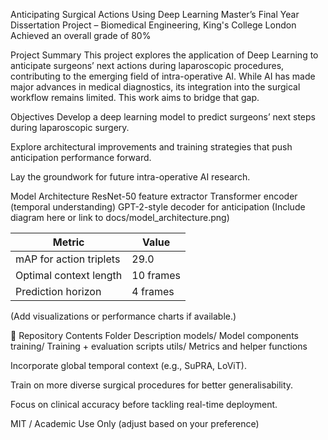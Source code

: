 Anticipating Surgical Actions Using Deep Learning
Master’s Final Year Dissertation Project – Biomedical Engineering, King's College London
Achieved an overall grade of 80%

Project Summary
This project explores the application of Deep Learning to anticipate surgeons’ next actions during laparoscopic procedures, contributing to the emerging field of intra-operative AI. While AI has made major advances in medical diagnostics, its integration into the surgical workflow remains limited. This work aims to bridge that gap.

Objectives
Develop a deep learning model to predict surgeons’ next steps during laparoscopic surgery.

Explore architectural improvements and training strategies that push anticipation performance forward.

Lay the groundwork for future intra-operative AI research.

Model Architecture
  ResNet-50 feature extractor
  Transformer encoder (temporal understanding)
  GPT-2-style decoder for anticipation
(Include diagram here or link to docs/model_architecture.png)

| Metric                  | Value     |
| ----------------------- | --------- |
| mAP for action triplets | 29.0      |
| Optimal context length  | 10 frames |
| Prediction horizon      | 4 frames  |

(Add visualizations or performance charts if available.)

📁 Repository Contents
Folder	Description
models/	Model components
training/	Training + evaluation scripts
utils/	Metrics and helper functions


Incorporate global temporal context (e.g., SuPRA, LoViT).

Train on more diverse surgical procedures for better generalisability.

Focus on clinical accuracy before tackling real-time deployment.

MIT / Academic Use Only (adjust based on your preference)
